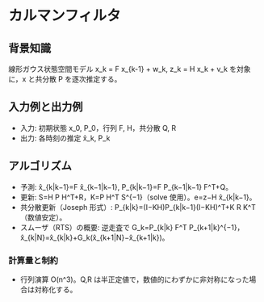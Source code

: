 # カルマンフィルタ

## 背景知識
線形ガウス状態空間モデル x_k = F x_{k-1} + w_k, z_k = H x_k + v_k を対象に，x と共分散 P を逐次推定する。

## 入力例と出力例
- 入力: 初期状態 x_0, P_0，行列 F, H，共分散 Q, R
- 出力: 各時刻の推定 x̂_k, P_k

## アルゴリズム
- 予測: x̂_{k|k−1}=F x̂_{k−1|k−1}, P_{k|k−1}=F P_{k−1|k−1} F^T+Q。
- 更新: S=H P H^T+R，K=P H^T S^{−1}（solve 使用）。e=z−H x̂_{k|k−1}。
- 共分散更新（Joseph 形式）: P_{k|k}=(I−KH)P_{k|k−1}(I−KH)^T+K R K^T（数値安定）。
- スムーザ（RTS）の概要: 逆走査で G_k=P_{k|k} F^T P_{k+1|k}^{−1}，x̂_{k|N}=x̂_{k|k}+G_k(x̂_{k+1|N}−x̂_{k+1|k})。

### 計算量と制約
- 行列演算 O(n^3)。Q,R は半正定値で，数値的にわずかに非対称になった場合は対称化する。
